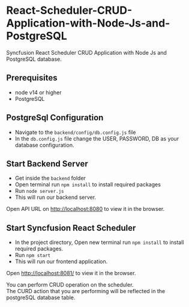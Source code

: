# React-Scheduler-CRUD-Application-with-Node-Js-and-PostgreSQL
Syncfusion React Scheduler CRUD Application with Node Js and PostgreSQL database.

## Prerequisites
- node v14 or higher
- PostgreSQL

## PostgreSql Configuration

- Navigate to the `backend/config/db.config.js` file
- In the `db.config.js` file change the USER, PASSWORD, DB as your database configuration.

## Start Backend Server

- Get inside the `backend` folder
- Open terminal run `npm install` to install required packages 
- Run `node server.js`
- This will run our backend server.

Open API URL on [http://localhost:8080](http://localhost:8080/) to view it in the browser.

## Start Syncfusion React Scheduler 

- In the project directory, Open new terminal run `npm install` to install required packages.
- Run `npm start`
- This will run our frontend application.

Open [http://localhost:8081/](http://localhost:8081/) to view it in the browser.

You can perform CRUD operation on the scheduler.<br>
The CURD action that you are performing will be reflected in the postgreSQL database table.
